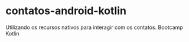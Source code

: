 # contatos-android-kotlin
 Utilizando os recursos nativos para interagir com os contatos. Bootcamp Kotlin
